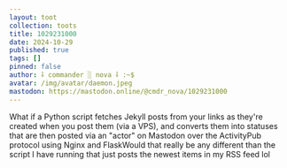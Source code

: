 ```yaml
---
layout: toot
collection: toots
title: 1029231000
date: 2024-10-29
published: true
tags: []
pinned: false
author: ⸸ commander ░ nova ⸸ :~$
avatar: /img/avatar/daemon.jpeg
mastodon: https://mastodon.online/@cmdr_nova/1029231000
---
```


What if a Python script fetches Jekyll posts from your links as they're created when you post them (via a VPS), and converts them into statuses that are then posted via an "actor" on Mastodon over the ActivityPub protocol using Nginx and FlaskWould that really be any different than the script I have running that just posts the newest items in my RSS feed lol

